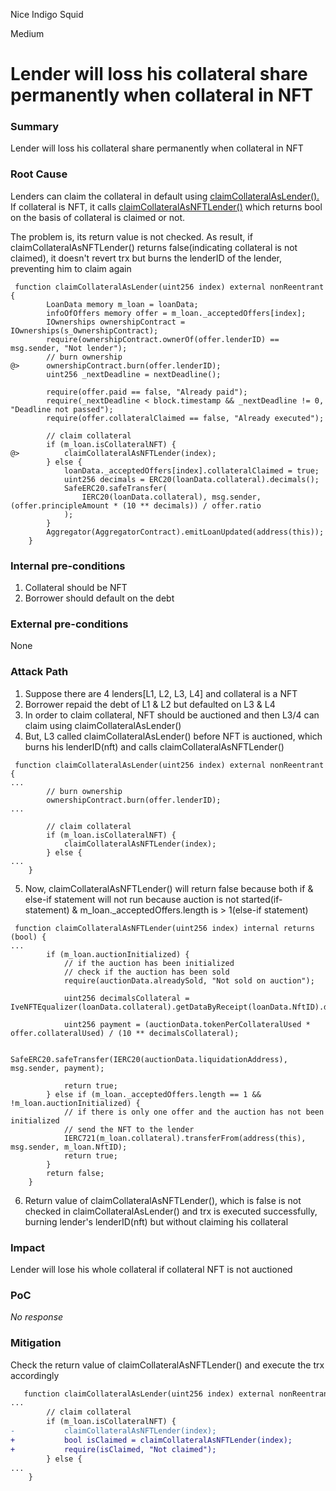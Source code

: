 Nice Indigo Squid

Medium

# Lender will loss his collateral share permanently when collateral in NFT

### Summary

Lender will loss his collateral share permanently when collateral in NFT

### Root Cause

Lenders can claim the collateral in default using [claimCollateralAsLender().](https://github.com/sherlock-audit/2024-11-debita-finance-v3/blob/main/Debita-V3-Contracts/contracts/DebitaV3Loan.sol#L361) If collateral is NFT, it calls [claimCollateralAsNFTLender()](https://github.com/sherlock-audit/2024-11-debita-finance-v3/blob/main/Debita-V3-Contracts/contracts/DebitaV3Loan.sol#L374C5-L411C6) which returns bool on the basis of collateral is claimed or not. 

The problem is, its return value is not checked. As result, if claimCollateralAsNFTLender() returns false(indicating collateral is not claimed), it doesn't revert trx but burns the lenderID of the lender, preventing him to claim again
```solidity
 function claimCollateralAsLender(uint256 index) external nonReentrant {
        LoanData memory m_loan = loanData;
        infoOfOffers memory offer = m_loan._acceptedOffers[index];
        IOwnerships ownershipContract = IOwnerships(s_OwnershipContract);
        require(ownershipContract.ownerOf(offer.lenderID) == msg.sender, "Not lender");
        // burn ownership
@>      ownershipContract.burn(offer.lenderID);
        uint256 _nextDeadline = nextDeadline();

        require(offer.paid == false, "Already paid");
        require(_nextDeadline < block.timestamp && _nextDeadline != 0, "Deadline not passed");
        require(offer.collateralClaimed == false, "Already executed");

        // claim collateral
        if (m_loan.isCollateralNFT) {
@>          claimCollateralAsNFTLender(index);
        } else {
            loanData._acceptedOffers[index].collateralClaimed = true;
            uint256 decimals = ERC20(loanData.collateral).decimals();
            SafeERC20.safeTransfer(
                IERC20(loanData.collateral), msg.sender, (offer.principleAmount * (10 ** decimals)) / offer.ratio
            );
        }
        Aggregator(AggregatorContract).emitLoanUpdated(address(this));
    }
```

### Internal pre-conditions

1. Collateral should be NFT
2. Borrower should default on the debt

### External pre-conditions

None

### Attack Path

1. Suppose there are 4 lenders[L1, L2, L3, L4] and collateral is a NFT
2. Borrower repaid the debt of L1 & L2 but defaulted on L3 & L4
3. In order to claim collateral, NFT should be auctioned and then L3/4 can claim using claimCollateralAsLender()
4. But, L3 called claimCollateralAsLender() before NFT is auctioned, which burns his lenderID(nft) and calls claimCollateralAsNFTLender()
```solidity
 function claimCollateralAsLender(uint256 index) external nonReentrant {
...
        // burn ownership
        ownershipContract.burn(offer.lenderID);
...

        // claim collateral
        if (m_loan.isCollateralNFT) {
            claimCollateralAsNFTLender(index);
        } else {
...
    }
```
5. Now, claimCollateralAsNFTLender() will return false because both if & else-if statement will not run because auction is not started(if-statement) & m_loan._acceptedOffers.length is > 1(else-if statement)
```solidity
 function claimCollateralAsNFTLender(uint256 index) internal returns (bool) {
...
        if (m_loan.auctionInitialized) {
            // if the auction has been initialized
            // check if the auction has been sold
            require(auctionData.alreadySold, "Not sold on auction");

            uint256 decimalsCollateral = IveNFTEqualizer(loanData.collateral).getDataByReceipt(loanData.NftID).decimals;

            uint256 payment = (auctionData.tokenPerCollateralUsed * offer.collateralUsed) / (10 ** decimalsCollateral);

            SafeERC20.safeTransfer(IERC20(auctionData.liquidationAddress), msg.sender, payment);

            return true;
        } else if (m_loan._acceptedOffers.length == 1 && !m_loan.auctionInitialized) {
            // if there is only one offer and the auction has not been initialized
            // send the NFT to the lender
            IERC721(m_loan.collateral).transferFrom(address(this), msg.sender, m_loan.NftID);
            return true;
        }
        return false;
    }
```
6. Return value of claimCollateralAsNFTLender(), which is false is not checked in claimCollateralAsLender() and trx is executed successfully, burning lender's lenderID(nft) but without claiming his collateral

### Impact

Lender will lose his whole collateral if collateral NFT is not auctioned

### PoC

_No response_

### Mitigation

Check the return value of claimCollateralAsNFTLender() and execute the trx accordingly 
```diff
   function claimCollateralAsLender(uint256 index) external nonReentrant {
...
        // claim collateral
        if (m_loan.isCollateralNFT) {
-           claimCollateralAsNFTLender(index);
+           bool isClaimed = claimCollateralAsNFTLender(index);
+           require(isClaimed, "Not claimed");
        } else {
...
    }
```
